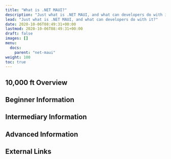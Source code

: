 ```yaml
---
title: "What is .NET MAUI?"
description: "Just what is .NET MAUI, and what can developers do with it?"
lead: "Just what is .NET MAUI, and what can developers do with it?"
date: 2020-10-06T08:49:31+00:00
lastmod: 2020-10-06T08:49:31+00:00
draft: false
images: []
menu:
  docs:
    parent: "net-maui"
weight: 100
toc: true
---
```


## 10,000 ft Overview

## Beginner Information

## Intermediary Information

## Advanced Information

## External Links
